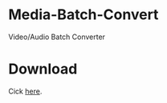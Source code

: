 # Media-Batch-Convert
Video/Audio Batch Converter

# Download
Cick [here](https://github.com/yhgzs-111/Media-Batch-Convert/releases/latest/download/win-x64.exe).
